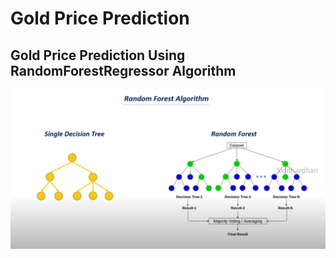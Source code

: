 # Gold Price Prediction
## Gold Price Prediction Using RandomForestRegressor Algorithm


<img src="imgs/1.png" width="1000"/><br><br><br>



